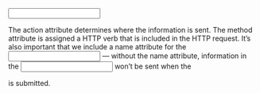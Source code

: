<form action="/example.html" method="POST">
  <input type="text" name="first-text-field">
</form>

The action attribute determines where the information is sent.
The method attribute is assigned a HTTP verb that is included in the HTTP request.
It’s also important that we include a name attribute for the <input> — without the name attribute, information in the <input> won’t be sent when the <form> is submitted.
